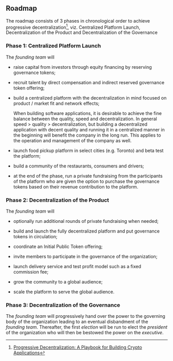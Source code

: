 ## Roadmap

The roadmap consists of 3 phases in chronological order to achieve progressive decentralization[^5], viz. Centralized Platform Launch, Decentralization of the Product and Decentralization of the Governance
### Phase 1: Centralized Platform Launch

The *founding team* will 

- raise capital from investors through equity financing by reserving governance tokens;
 
- recruit talent by direct compensation and indirect reserved governance token offering;

- build a centralized platform with the decentralization in mind focused on product / market fit and network effects;

  When building software applications, it is desirable to achieve the fine balance between the quality, speed and decentralization. In general speed > quality > decentralization, but building a decentralized application with decent quality and running it in a centralized manner in the beginning will benefit the company in the long run. This applies to the operation and management of the company as well.

- launch food pickup platform in select cities (e.g. Toronto) and beta test the platform;

- build a community of the restaurants, consumers and drivers;

- at the end of the phase, run a private fundraising from the participants of the platform who are given the option to purchase the governance tokens based on their revenue contribution to the platform.
  
### Phase 2: Decentralization of the Product 

The *founding team* will

- optionally run additional rounds of private fundraising when needed;

- build and launch the fully decentralized platform and put governance tokens in circulation;

- coordinate an Initial Public Token offering;

- invite members to participate in the governance of the organization;
  
- launch delivery service and test profit model such as a fixed commission fee;
  
- grow the community to a global audience;

- scale the platform to serve the global audience.
  
### Phase 3: Decentralization of the Governance

  The *founding team* will progressively hand over the power to the governing body of the organization leading to an eventual disbandment of the *founding team*. Thereafter, the first *election* will be run to elect the *president* of the organization who will then be bestowed the power on the *executive*.

[^5]: [Progressive Decentralization: A Playbook for Building Crypto Applications](https://a16z.com/2020/01/09/progressive-decentralization-crypto-product-management/)
